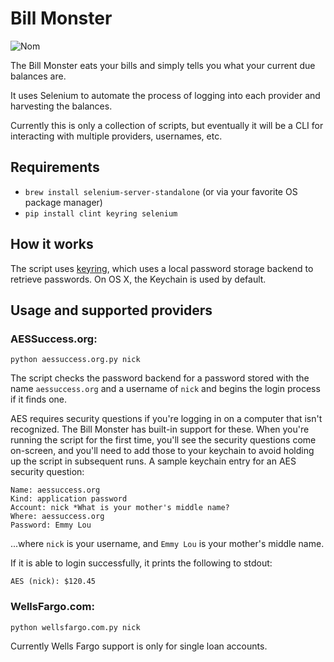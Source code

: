 # Bill Monster

![Nom](http://i.imgur.com/kYSmu.png)

The Bill Monster eats your bills and simply tells you what your current due balances are.

It uses Selenium to automate the process of logging into each provider and harvesting
the balances.

Currently this is only a collection of scripts, but eventually it will be a CLI for interacting
with multiple providers, usernames, etc.

## Requirements

- `brew install selenium-server-standalone` (or via your favorite OS package manager)
- `pip install clint keyring selenium`

## How it works

The script uses [keyring](http://pypi.python.org/pypi/keyring/), which uses a
local password storage backend to retrieve passwords. On OS X, the Keychain is used by default.

## Usage and supported providers

### AESSuccess.org:

    python aessuccess.org.py nick

The script checks the password backend for a password stored with the name
`aessuccess.org` and a username of `nick` and begins the login process if it finds one.

AES requires security questions if you're logging in on a computer that isn't recognized.
The Bill Monster has built-in support for these. When you're running the script for the first
time, you'll see the security questions come on-screen, and you'll need to add those to your
keychain to avoid holding up the script in subsequent runs. A sample keychain entry for an AES
security question:

    Name: aessuccess.org
    Kind: application password
    Account: nick *What is your mother's middle name?
    Where: aessuccess.org
    Password: Emmy Lou

...where `nick` is your username, and `Emmy Lou` is your mother's middle name.

If it is able to login successfully, it prints the following to stdout:

    AES (nick): $120.45

### WellsFargo.com:

    python wellsfargo.com.py nick

Currently Wells Fargo support is only for single loan accounts.
